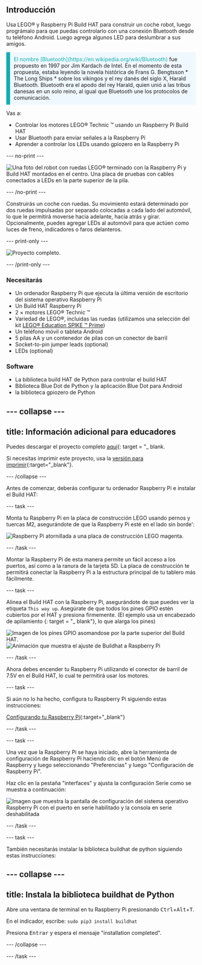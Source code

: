## Introducción

Usa LEGO® y Raspberry Pi Build HAT para construir un coche robot, luego prográmalo para que puedas controlarlo con una conexión Bluetooth desde tu teléfono Android. Luego agrega algunos LED para deslumbrar a sus amigos.

<p style="border-left: solid; border-width:10px; border-color: #0faeb0; background-color: aliceblue; padding: 10px;">
<span style="color: #0faeb0">El nombre [Bluetooth](https://en.wikipedia.org/wiki/Bluetooth)</span> fue propuesto en 1997 por Jim Kardach de Intel. En el momento de esta propuesta, estaba leyendo la novela histórica de Frans G. Bengtsson * The Long Ships * sobre los vikingos y el rey danés del siglo X, Harald Bluetooth. Bluetooth era el apodo del rey Harald, quien unió a las tribus danesas en un solo reino, al igual que Bluetooth une los protocolos de comunicación.
</p>

Vas a:
+ Controlar los motores LEGO® Technic ™ usando un Raspberry Pi Build HAT
+ Usar Bluetooth para enviar señales a la Raspberry Pi
+ Aprender a controlar los LEDs usando gpiozero en la Raspberry Pi

--- no-print ---

![Una foto del robot con ruedas LEGO® terminado con la Raspberry Pi y Build HAT montados en el centro. Una placa de pruebas con cables conectados a LEDs en la parte superior de la pila.](images/lego-bot.gif)

--- /no-print ---

Construirás un coche con ruedas. Su movimiento estará determinado por dos ruedas impulsadas por separado colocadas a cada lado del automóvil, lo que le permitirá moverse hacia adelante, hacia atrás y girar. Opcionalmente, puedes agregar LEDs al automóvil para que actúen como luces de freno, indicadores o faros delanteros.

--- print-only ---

![Proyecto completo.](images/buggy.JPG)

--- /print-only ---

### Necesitarás

+ Un ordenador Raspberry Pi que ejecuta la última versión de escritorio del sistema operativo Raspberry Pi
+ Un Build HAT Raspberry Pi
+ 2 × motores LEGO® Technic ™
+ Variedad de LEGO®, incluidas las ruedas (utilizamos una selección del kit [LEGO® Education SPIKE ™ Prime](https://education.lego.com/en-gb/product/spike-prime))
+ Un teléfono móvil o tableta Android
+ 5 pilas AA y un contenedor de pilas con un conector de barril
+ Socket-to-pin jumper leads (optional)
+ LEDs (optional)

### Software

+ La biblioteca build HAT de Python para controlar el build HAT
+ Biblioteca Blue Dot de Python y la aplicación Blue Dot para Android
+ la biblioteca gpiozero de Python


--- collapse ---
---
title: Información adicional para educadores
---

Puedes descargar el proyecto completo [aquí](https://rpf.io/p/en/bt-robot-car-go){: target = "_ blank.

Si necesitas imprimir este proyecto, usa la [versión para imprimir](https://projects.raspberrypi.org/en/projects/bt-robot-car/print){:target="_blank"}.

--- /collapse ---

Antes de comenzar, deberás configurar tu ordenador Raspberry Pi e instalar el Build HAT:

--- task ---

Monta tu Raspberry Pi en la placa de construcción LEGO usando pernos y tuercas M2, asegurándote de que la Raspberry Pi esté en el lado sin borde':

 ![Raspberry Pi atornillada a una placa de construcción LEGO magenta.](images/build_11.jpg)

--- /task ---

Montar la Raspberry Pi de esta manera permite un fácil acceso a los puertos, así como a la ranura de la tarjeta SD. La placa de construcción te permitirá conectar la Raspberry Pi a la estructura principal de tu tablero más fácilmente.

--- task ---

Alinea el Build HAT con la Raspberry Pi, asegurándote de que puedes ver la etiqueta `This way up`. Asegúrate de que todos los pines GPIO estén cubiertos por el HAT y presiona firmemente. (El ejemplo usa un encabezado de apilamiento [](https://www.adafruit.com/product/2223){: target = "_ blank"}, lo que alarga los pines)

![Imagen de los pines GPIO asomandose por la parte superior del Build HAT.](images/build_15.jpg) ![Animación que muestra el ajuste de Buildhat a Raspberry Pi](images/haton.gif)

--- /task ---

Ahora debes encender tu Raspberry Pi utilizando el conector de barril de 7.5V en el Build HAT, lo cual te permitirá usar los motores.

--- task ---

Si aún no lo ha hecho, configura tu Raspberry Pi siguiendo estas instrucciones:

[Configurando tu Raspberry Pi](https://projects.raspberrypi.org/en/projects/raspberry-pi-setting-up){:target="_blank"}

--- /task ---

--- task ---

Una vez que la Raspberry Pi se haya iniciado, abre la herramienta de configuración de Raspberry Pi haciendo clic en el botón Menú de Raspberry y luego seleccionando "Preferencias" y luego "Configuración de Raspberry Pi".

Haz clic en la pestaña "interfaces" y ajusta la configuración Serie como se muestra a continuación:

![Imagen que muestra la pantalla de configuración del sistema operativo Raspberry Pi con el puerto en serie habilitado y la consola en serie deshabilitada](images/configshot.jpg)

--- /task ---

--- task ---

También necesitarás instalar la biblioteca buildhat de python siguiendo estas instrucciones:

--- collapse ---
---
title: Instala la biblioteca buildhat de Python
---

Abre una ventana de terminal en tu Raspberry Pi presionando <kbd>Ctrl</kbd>+<kbd>Alt</kbd>+<kbd>T</kbd>.

En el indicador, escribe: `sudo pip3 install buildhat`

Presiona <kbd>Entrar</kbd> y espera el mensaje "installation completed".

--- /collapse ---

--- /task ---
